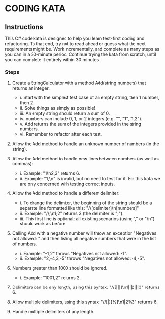 # CODING KATA

## Instructions

This C# code kata is designed to help you learn test-first coding and refactoring. To that end, try not to read ahead or guess what the next requirements might be. Work incrementally, and complete as many steps as you can in a 30-minute period. Continue trying the kata from scratch, until you can complete it entirely within 30 minutes.

### Steps
1. Create a StringCalculator with a method Add(string numbers) that returns an integer.
    - i. Start with the simplest test case of an empty string, then 1 number, then 2.
    - ii. Solve things as simply as possible!
    - iii. An empty string should return a sum of 0.
    - iv. numbers can include 0, 1, or 2 integers (e.g. "", "1", "1,2").
    - v. Add returns the sum of the integers provided in the string numbers.
    - vi. Remember to refactor after each test.

2. Allow the Add method to handle an unknown number of numbers (in the string).

3. Allow the Add method to handle new lines between numbers (as well as commas):
    - i. Example: "1\n2,3" returns 6.
    - ii. Example: "1,\n" is invalid, but no need to test for it. For this kata we are only concerned with testing correct inputs.

4. Allow the Add method to handle a different delimiter:
    - i. To change the delimiter, the beginning of the string should be a separate line formatted like this: "//[delimiter]\n[numbers]"
    - ii. Example: "//;\n1;2" returns 3 (the delimiter is ";").
    - iii. This first line is optional; all existing scenarios (using "," or "\n") should work as before.

5. Calling Add with a negative number will throw an exception "Negatives not allowed: " and then listing all negative numbers that were in the list of numbers.
    - i. Example: "-1,2" throws "Negatives not allowed: -1".
    - ii. Example: "2,-4,3,-5" throws "Negatives not allowed: -4,-5".

6. Numbers greater than 1000 should be ignored.
    - i. Example: "1001,2" returns 2.

7. Delimiters can be any length, using this syntax: "//[|||]\n1|||2|||3" returns 6.

8. Allow multiple delimiters, using this syntax: "//[|][%]\n1|2%3" returns 6.

9. Handle multiple delimiters of any length.
